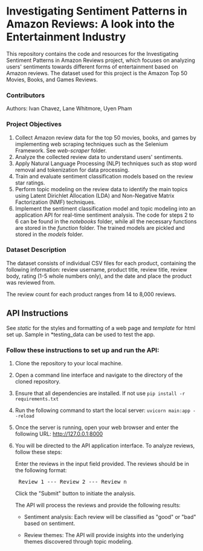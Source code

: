 # **Investigating Sentiment Patterns in Amazon Reviews: A look into the Entertainment Industry**

This repository contains the code and resources for the Investigating Sentiment Patterns in Amazon Reviews project, which focuses on analyzing users' sentiments towards different forms of entertainment based on Amazon reviews. The dataset used for this project is the Amazon Top 50 Movies, Books, and Games Reviews.

### **Contributors**

Authors: Ivan Chavez, Lane Whitmore, Uyen Pham

### **Project Objectives**

1. Collect Amazon review data for the top 50 movies, books, and games by implementing web scraping techniques such as the Selenium Framework. See *web-scraper* folder.
2. Analyze the collected review data to understand users' sentiments.
3. Apply Natural Language Processing (NLP) techniques such as stop word removal and tokenization for data processing.
4. Train and evaluate sentiment classification models based on the review star ratings.
5. Perform topic modeling on the review data to identify the main topics using Latent Dirichlet Allocation (LDA) and Non-Negative Matrix Factorization (NMF) techniques.
6. Implement the sentiment classification model and topic modeling into an application API for real-time sentiment analysis.
   The code for steps 2 to 6 can be found in the *notebooks* folder, while all the necessary functions are stored in the *function* folder. The trained models are pickled and stored in the *models* folder.
   
### **Dataset Description**

The dataset consists of individual CSV files for each product, containing the following information: review username, product title, review title, review body, rating (1-5 whole numbers only), and the date and place the product was reviewed from.

The review count for each product ranges from 14 to 8,000 reviews.

## **API Instructions**

See *static* for the styles and formatting of a web page and *template* for html set up. Sample in *testing_data can be used to test the app.

### **Follow these instructions to set up and run the API:**

1. Clone the repository to your local machine.

2. Open a command line interface and navigate to the directory of the cloned repository.

3. Ensure that all dependencies are installed. If not use `pip install -r requirements.txt`

4. Run the following command to start the local server: `uvicorn main:app --reload`
5. Once the server is running, open your web browser and enter the following URL: http://127.0.0.1:8000
6. You will be directed to the API application interface. To analyze reviews, follow these steps:
   
     Enter the reviews in the input field provided. The reviews should be in the following format:
          <pre>
          Review 1
          ---
          Review 2
          ---
          Review n
          </pre>
     Click the "Submit" button to initiate the analysis.
   
     The API will process the reviews and provide the following results:
     - Sentiment analysis: Each review will be classified as "good" or "bad" based on sentiment.
     
     - Review themes: The API will provide insights into the underlying themes discovered through topic modeling.
     
